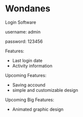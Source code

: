 # Wondanes
Login Software

username: admin

password: 123456

Features:
  - Last login date
  - Activity information

Upcoming Features:
  - Saving accound
  - simple and customizable design 

Upcoming Big Features:
  - Animated graphic design
